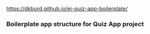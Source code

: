 https://dkburd.github.io/ei-quiz-app-boilerplate/
### Boilerplate app structure for Quiz App project
